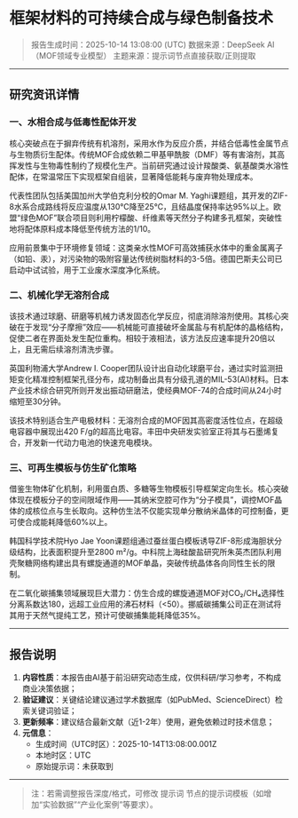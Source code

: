 # 框架材料的可持续合成与绿色制备技术

> 报告生成时间：2025-10-14 13:08:00 (UTC)
> 数据来源：DeepSeek AI（MOF领域专业模型）
> 主题来源：提示词节点直接获取/正则提取

---

## 研究资讯详情
### 一、水相合成与低毒性配体开发

核心突破点在于摒弃传统有机溶剂，采用水作为反应介质，并结合低毒性金属节点与生物质衍生配体。传统MOF合成依赖二甲基甲酰胺（DMF）等有害溶剂，其高挥发性与生物毒性制约了规模化生产。当前研究通过设计羧酸类、氨基酸类水溶性配体，在常温常压下实现框架自组装，显著降低能耗与废弃物处理成本。

代表性团队包括美国加州大学伯克利分校的Omar M. Yaghi课题组，其开发的ZIF-8水系合成路线将反应温度从130℃降至25℃，且结晶度保持率达95%以上。欧盟“绿色MOF”联合项目则利用柠檬酸、纤维素等天然分子构建多孔框架，突破性地将配体原料成本降低至传统方法的1/10。

应用前景集中于环境修复领域：这类亲水性MOF可高效捕获水体中的重金属离子（如铅、汞），对污染物的吸附容量达传统树脂材料的3-5倍。德国巴斯夫公司已启动中试试验，用于工业废水深度净化系统。

### 二、机械化学无溶剂合成

该技术通过球磨、研磨等机械力诱发固态化学反应，彻底消除溶剂使用。其核心突破在于发现“分子摩擦”效应——机械能可直接破坏金属盐与有机配体的晶格结构，促使二者在界面处发生配位重构。相较于液相法，该方法反应速率提升20倍以上，且无需后续溶剂清洗步骤。

英国利物浦大学Andrew I. Cooper团队设计出自动化球磨平台，通过实时监测扭矩变化精准控制框架孔径分布，成功制备出具有分级孔道的MIL-53(Al)材料。日本产业技术综合研究所则开发出振动研磨法，使经典MOF-74的合成时间从24小时缩短至30分钟。

该技术特别适合生产电极材料：无溶剂合成的MOF因其高密度活性位点，在超级电容器中展现出420 F/g的超高比电容。丰田中央研发实验室正将其与石墨烯复合，开发新一代动力电池的快速充电模块。

### 三、可再生模板与仿生矿化策略

借鉴生物体矿化机制，利用蛋白质、多糖等生物模板引导框架定向生长。核心突破体现在模板分子的空间限域作用——其纳米空腔可作为“分子模具”，调控MOF晶体的成核位点与生长取向。这种仿生法不仅能实现单分散纳米晶体的可控制备，更可使合成能耗降低60%以上。

韩国科学技术院Hyo Jae Yoon课题组通过蚕丝蛋白模板诱导ZIF-8形成海胆状分级结构，比表面积提升至2800 m²/g。中科院上海硅酸盐研究所朱英杰团队利用壳聚糖网络构建出具有螺旋通道的MOF单晶，突破传统晶体各向同性生长的限制。

在二氧化碳捕集领域展现巨大潜力：仿生合成的螺旋通道MOF对CO₂/CH₄选择性分离系数达180，远超工业应用的沸石材料（<50）。挪威碳捕集公司正在测试将其用于天然气提纯工艺，预计可使碳捕集能耗降低35%。

---

## 报告说明
1. **内容性质**：本报告由AI基于前沿研究动态生成，仅供科研/学习参考，不构成商业决策依据；
2. **验证建议**：关键结论建议通过学术数据库（如PubMed、ScienceDirect）检索关键词验证；
3. **更新频率**：建议结合最新文献（近1-2年）使用，避免依赖过时技术信息；
4. **元信息**：
   - 生成时间（UTC时区）：2025-10-14T13:08:00.001Z
   - 本地时区：UTC
   - 原始提示词：未获取到

---

> 注：若需调整报告深度/格式，可修改 提示词 节点的提示词模板（如增加“实验数据”“产业化案例”等要求）。
